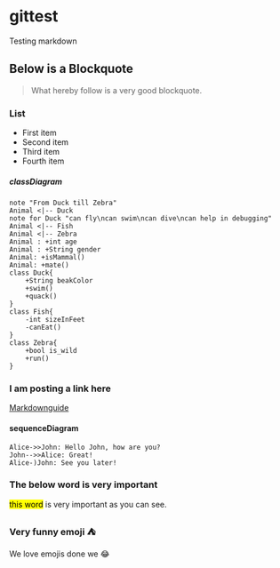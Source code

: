 # gittest
Testing markdown

## Below is a Blockquote
> What hereby follow is a very good blockquote.

### List
- First item
- Second item
- Third item
- Fourth item
##### classDiagram
    note "From Duck till Zebra"
    Animal <|-- Duck
    note for Duck "can fly\ncan swim\ncan dive\ncan help in debugging"
    Animal <|-- Fish
    Animal <|-- Zebra
    Animal : +int age
    Animal : +String gender
    Animal: +isMammal()
    Animal: +mate()
    class Duck{
        +String beakColor
        +swim()
        +quack()
    }
    class Fish{
        -int sizeInFeet
        -canEat()
    }
    class Zebra{
        +bool is_wild
        +run()
    }

### I am posting a link here
[Markdownguide](https://www.markdownguide.org/)

#### sequenceDiagram
    Alice->>John: Hello John, how are you?
    John-->>Alice: Great!
    Alice-)John: See you later!

### The below word is very important
<mark>this word</mark> is very important as you can see.

### Very funny emoji :tent:
We love emojis done we :joy:
